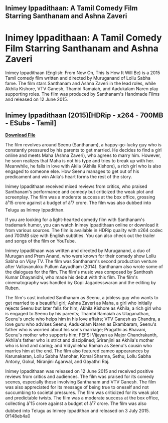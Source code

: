 ## Inimey Ippadithaan: A Tamil Comedy Film Starring Santhanam and Ashna Zaveri

  
# Inimey Ippadithaan: A Tamil Comedy Film Starring Santhanam and Ashna Zaveri
 
Inimey Ippadithaan (English: From Now On, This Is How It Will Be) is a 2015 Tamil comedy film written and directed by Muruganand of Lollu Sabha fame. The film stars Santhanam and Ashna Zaveri in the lead roles, while Akhila Kishore, VTV Ganesh, Thambi Ramaiah, and Aadukalam Naren play supporting roles. The film was produced by Santhanam's Handmade Films and released on 12 June 2015.
 
## Inimey Ippadithaan (2015)[HDRip - x264 - 700MB - ESubs - Tamil]


[**Download File**](https://venemena.blogspot.com/?download=2tKqFz)

 
The film revolves around Seenu (Santhanam), a happy-go-lucky guy who is constantly pressured by his parents to get married. He decides to find a girl online and meets Maha (Ashna Zaveri), who agrees to marry him. However, he soon realizes that Maha is not his type and tries to break up with her. Meanwhile, he falls in love with Akila (Akhila Kishore), a rich girl who is also engaged to someone else. How Seenu manages to get out of his predicament and win Akila's heart forms the rest of the story.
 
Inimey Ippadithaan received mixed reviews from critics, who praised Santhanam's performance and comedy but criticized the weak plot and screenplay. The film was a moderate success at the box office, grossing â¹15 crore against a budget of â¹7 crore. The film was also dubbed into Telugu as Inimey Ippadithan.
 
If you are looking for a light-hearted comedy film with Santhanam's trademark humor, you can watch Inimey Ippadithaan online or download it from various sources. The film is available in HDRip quality with x264 codec and 700MB size with English subtitles. You can also check out the trailer and songs of the film on YouTube.
  
Inimey Ippadithaan was written and directed by Muruganand, a duo of Murugan and Prem Anand, who were known for their comedy show Lollu Sabha on Vijay TV. The film was Santhanam's second production venture after Vallavanukku Pullum Aayudham (2014). Santhanam also wrote some of the dialogues for the film. The film's music was composed by Santhosh Kumar Dhayanidhi, who made his debut with this film. The film's cinematography was handled by Gopi Jagadesswaran and the editing by Ruben.
 
The film's cast included Santhanam as Seenu, a jobless guy who wants to get married to a beautiful girl; Ashna Zaveri as Maha, a girl who initially rejects Seenu but later falls for him; Akhila Kishore as Akhila, a rich girl who is engaged to Seenu by his parents; Thambi Ramaiah as Ulaganathan, Seenu's uncle who helps him in his love affairs; VTV Ganesh as Chandra, a love guru who advises Seenu; Aadukalam Naren as Ekambaram, Seenu's father who is worried about his son's marriage; Pragathi as Bhavani, Seenu's mother who supports him; FEFSI Vijayan as Major Chandrakanth, Akhila's father who is strict and disciplined; Sriranjini as Akhila's mother who is kind and caring; and Vidyullekha Raman as Seenu's cousin who marries him at the end. The film also featured cameo appearances by Karunakaran, Lollu Sabha Manohar, Komal Sharma, Sethu, Lollu Sabha Antony, Gokul, Niranjini Agarwal, and Gayathri Raj.
 
Inimey Ippadithaan was released on 12 June 2015 and received positive reviews from critics and audiences. The film was praised for its comedy scenes, especially those involving Santhanam and VTV Ganesh. The film was also appreciated for its message of being true to oneself and not succumbing to societal pressures. The film was criticized for its weak plot and predictable twists. The film was a moderate success at the box office, collecting â¹15 crore against a budget of â¹7 crore. The film was also dubbed into Telugu as Inimey Ippadithan and released on 3 July 2015.
 0f148eb4a0
